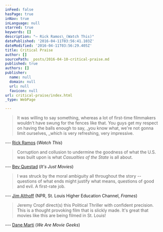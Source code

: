 ```yaml
---
inFeed: false
hasPage: true
inNav: true
inLanguage: null
starred: true
keywords: []
description: "— Rick Ramos\_(Watch This)"
datePublished: '2016-04-11T03:56:41.103Z'
dateModified: '2016-04-11T03:56:29.405Z'
title: Critical Praise
author: []
sourcePath: _posts/2016-04-10-critical-praise.md
published: true
authors: []
publisher:
  name: null
  domain: null
  url: null
  favicon: null
url: critical-praise/index.html
_type: WebPage

---
```

> It was willing to say something, whereas a lot of first-time filmmakers wouldn't have swung for the fences like that. You guys get my respect on having the balls enough to say, _you know what, we're not gonna limit ourselves, _which is very refreshing, very impressive.

--- [Rick Ramos][0] (_Watch This_)

> Corruption and collusion to undermine the goodness of what the U.S. was built upon is what _Casualties of the State_ is all about.

--- [Bev Questad][1] (_It's Just Movies_)

> I was struck by the moral ambiguity all throughout the story -- questions of what ends might justify what means, questions of good and evil. A first-rate job.

--- [Jim Althoff][2] (NPR, St. Louis Higher Education Channel, _Frames_)

> Jeremy Cropf direct(s) this Political Thriller with confident precision. This is a thought provoking film that is slickly made. It's great that movies like this are being filmed in St. Louis!

--- [Dane Marti][3] (_We Are Movie Geeks_)

[0]: http://watchthiswithrickramos.libsyn.com/webpage/2015/02
[1]: http://itsjustmovies.com/review-casualties-of-the-state/
[2]: http://www.hectv.org/watch/frames/causalities-of-the-state/3744/
[3]: http://www.wearemoviegeeks.com/2012/11/casualties-of-the-state/